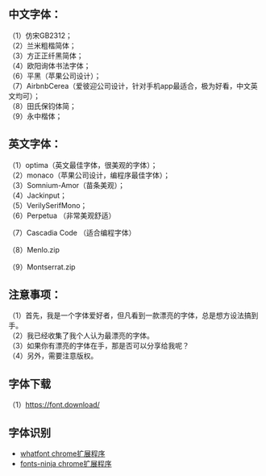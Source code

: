  ## 中文字体：  
（1）仿宋GB2312；  
（2）兰米粗楷简体；  
（3）方正正纤黑简体；  
（4）欧阳询体书法字体；  
（6）平黑（苹果公司设计）；  
（7）AirbnbCerea（爱彼迎公司设计，针对手机app最适合，极为好看，中文英文均可）；  
（8）田氏保钧体简；  
（9）永中楷体；  

## 英文字体：  
（1）optima（英文最佳字体，很美观的字体）；  
（2）monaco（苹果公司设计，编程序最佳字体）；   
（3）Somnium-Amor（苗条美观）；   
（4）Jackinput；    
（5）VerilySerifMono；   
（6）Perpetua （非常美观舒适） 

（7）Cascadia Code （适合编程字体）

（8）Menlo.zip

（9）Montserrat.zip




## 注意事项：  

（1）首先，我是一个字体爱好者，但凡看到一款漂亮的字体，总是想方设法搞到手。  
（2）我已经收集了我个人认为最漂亮的字体。  
（3）如果你有漂亮的字体在手，那是否可以分享给我呢？  
（4）另外，需要注意版权。 

## 字体下载

（1）https://font.download/

## 字体识别
- [whatfont chrome扩展程序](https://chromewebstore.google.com/detail/whatfont/jabopobgcpjmedljpbcaablpmlmfcogm)
- [fonts-ninja chrome扩展程序](https://chromewebstore.google.com/detail/fonts-ninja/eljapbgkmlngdpckoiiibecpemleclhh)
